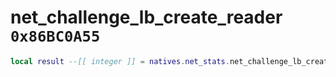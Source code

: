 # net_challenge_lb_create_reader `0x86BC0A55`

```lua
local result --[[ integer ]] = natives.net_stats.net_challenge_lb_create_reader(_unk0 --[[ integer ]], _unk1 --[[ integer ]])
```